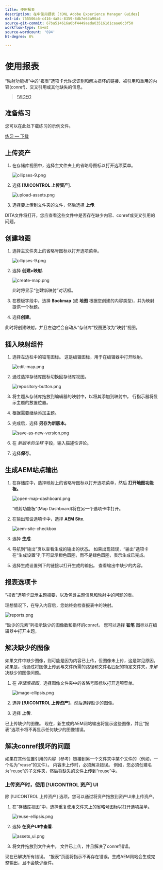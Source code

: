 ```yaml
---
title: 使用报表
description: 在中使用报表 [!DNL Adobe Experience Manager Guides]
exl-id: 755506a6-c416-4a8c-8359-8db7e63a90a4
source-git-commit: 67ba514616a0bf4449aeda035161d1caae0c3f50
workflow-type: tm+mt
source-wordcount: '694'
ht-degree: 0%

---
```


# 使用报表

“映射功能板”中的“报表”选项卡允许您识别和解决损坏的链接、被引用和重用的内容(conref)、交叉引用或其他缺失的信息。

>[!VIDEO](https://video.tv.adobe.com/v/339039?quality=12&learn=on)

## 准备练习

您可以在此处下载练习的示例文件。

[练习 — 下载](assets/exercises/working-with-reports.zip)

## 上传资产

1. 在存储库视图中，选择主文件夹上的省略号图标以打开选项菜单。

   ![ollipses-9.png](images/ellipses-9.png)

1. 选择 **[!UICONTROL 上传资产]**.

   ![upload-assets.png](images/upload-assets.png)

1. 选择要上传到文件夹的文件，然后选择 **上传**.

DITA文件将打开，您应查看这些文件中是否存在缺少内容、conref或交叉引用的问题。

## 创建地图

1. 选择主文件夹上的省略号图标以打开选项菜单。

   ![ollipses-9.png](images/ellipses-9.png)

1. 选择 **创建>映射**.

   ![create-map.png](images/create-map.png)

   此时将显示“创建新映射”对话框。

1. 在模板字段中，选择 **Bookmap** (或 **地图** 根据您创建的内容类型)，并为映射提供一个标题。

1. 选择&#x200B;**创建**。

此时将创建映射，并且左边栏会自动从“存储库”视图更改为“映射”视图。

## 插入映射组件

1. 选择左边栏中的铅笔图标。
这是编辑图标，用于在编辑器中打开映射。

   ![edit-map.png](images/edit-map.png)

1. 通过选择存储库图标切换回存储库视图。

   ![repository-button.png](images/repository-button.png)

1. 将主题从存储库拖放到编辑器的映射中，以将其添加到映射中。
行指示器将显示主题的放置位置。

1. 根据需要继续添加主题。

1. 完成后，选择 **另存为新版本。**

   ![save-as-new-version.png](images/save-as-new-version.png)

1. 在 *新版本的注释* 字段，输入描述性评论。

1. 选择&#x200B;**保存**。

## 生成AEM站点输出

1. 在存储库中，选择映射上的省略号图标以打开选项菜单，然后 **打开地图功能板。**

   ![open-map-dashboard.png](images/open-map-dashboard.png)

   “映射功能板”(Map Dashboard)将在另一个选项卡中打开。
1. 在输出预设选项卡中，选择 **AEM Site**.

   ![aem-site-checkbox](images/aem-site-checkbox.png)

1. 选择 **生成**.

1. 导航到“输出”页以查看生成的输出的状态。
如果出现错误，“输出”选项卡在“生成设置”列下可显示橙色圆圈，而不是绿色圆圈，表示生成已完成。

1. 选择生成设置列下的链接以打开生成的输出。
查看输出中缺少的内容。

## 报表选项卡

“报表”选项卡显示主题摘要，以及包含主题信息和映射中的问题的表。

理想情况下，在导入内容后，您始终会检查报表中的映射。

![reports.png](images/reports.png)

“缺少的元素”列指示缺少的图像数和损坏的conref。 您可以选择 **铅笔** 图标以在编辑器中打开主题。

## 解决缺少的图像

如果文件中缺少图像，则可能是因为内容已上传，但图像未上传，这是常见原因。 如果是，请通过将图像上传到与文件所需的路径和文件名匹配的特定文件夹，来解决缺少的图像问题。

1. 在 *存储库视图*，选择图像文件夹中的省略号图标以打开选项菜单。

   ![image-ellipsis.png](images/image-ellipsis.png)

1. 选择 **[!UICONTROL 上传资产]**，然后选择缺少的图像。

1. 选择 **上传**.

已上传缺少的图像。 现在，新生成的AEM网站输出将显示这些图像，并且“报表”选项卡将不再显示任何缺少的图像错误。

## 解决conref损坏的问题

如果在其他位置引用的内容（参考）链接到另一个文件夹中某个文件的（例如，一个名为“reuse”的文件）。 内容未上传时，必须解决错误。 例如，您必须创建名为“reuse”的子文件夹，然后将缺失的文件上传到“reuse”中。

### 上传资产时，使用 [!UICONTROL 资产] UI

除 [!UICONTROL 上传资产] 选项，您可以通过将资产拖放到资产UI来上传资产。

1. 在“存储库视图”中，选择重复使用文件夹上的省略号图标以打开选项菜单。

   ![reuse-ellipsis.png](images/reuse-ellipsis.png)

1. 选择 **在资产UI中查看**.

   ![assets_ui.png](images/assets_ui.png)

1. 将文件拖放到文件夹中。
文件已上传，并且解决了conref错误。

现在已解决所有错误。 “报表”页面将指示不再存在错误，生成AEM网站会生成完整输出，且不会缺少组件。
